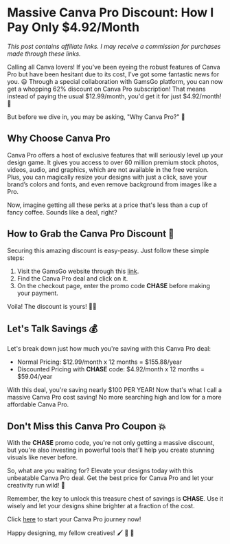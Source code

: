 # Massive Canva Pro Discount: How I Pay Only $4.92/Month

*This post contains affiliate links. I may receive a commission for purchases made through these links.*

Calling all Canva lovers! If you've been eyeing the robust features of Canva Pro but have been hesitant due to its cost, I've got some fantastic news for you. 😃 Through a special collaboration with GamsGo platform, you can now get a whopping 62% discount on Canva Pro subscription! That means instead of paying the usual $12.99/month, you'd get it for just $4.92/month! 🎉

But before we dive in, you may be asking, "Why Canva Pro?" 🤔

## Why Choose Canva Pro

Canva Pro offers a host of exclusive features that will seriously level up your design game. It gives you access to over 60 million premium stock photos, videos, audio, and graphics, which are not available in the free version. Plus, you can magically resize your designs with just a click, save your brand’s colors and fonts, and even remove background from images like a Pro.

Now, imagine getting all these perks at a price that's less than a cup of fancy coffee. Sounds like a deal, right? 

## How to Grab the Canva Pro Discount 💸

Securing this amazing discount is easy-peasy. Just follow these simple steps:

1. Visit the GamsGo website through this [link](https://www.gamsgo.com/partner/ykeX7B).
2. Find the Canva Pro deal and click on it. 
3. On the checkout page, enter the promo code **CHASE** before making your payment.

Voila! The discount is yours! 💪🎁

## Let's Talk Savings 💰

Let's break down just how much you're saving with this Canva Pro deal:

- Normal Pricing: $12.99/month x 12 months = $155.88/year
- Discounted Pricing with **CHASE** code: $4.92/month x 12 months = $59.04/year

With this deal, you're saving nearly $100 PER YEAR! Now that's what I call a massive Canva Pro cost saving! No more searching high and low for a more affordable Canva Pro. 

## Don't Miss this Canva Pro Coupon 💥

With the **CHASE** promo code, you're not only getting a massive discount, but you're also investing in powerful tools that'll help you create stunning visuals like never before. 

So, what are you waiting for? Elevate your designs today with this unbeatable Canva Pro deal. Get the best price for Canva Pro and let your creativity run wild! 🚀

Remember, the key to unlock this treasure chest of savings is **CHASE**. Use it wisely and let your designs shine brighter at a fraction of the cost. 

Click [here](https://www.gamsgo.com/partner/ykeX7B) to start your Canva Pro journey now!

Happy designing, my fellow creatives! 🖌️ 🎨 🌟